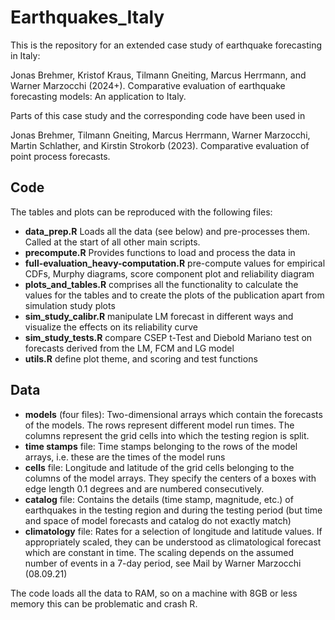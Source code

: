 # Earthquakes_Italy

This is the repository for an extended case study of earthquake forecasting in
Italy:

Jonas Brehmer, Kristof Kraus, Tilmann Gneiting, Marcus Herrmann, and
Warner Marzocchi (2024+). Comparative evaluation of earthquake forecasting 
models: An application to Italy.

Parts of this case study and the corresponding code have been used in

Jonas Brehmer, Tilmann Gneiting, Marcus Herrmann, Warner Marzocchi, Martin
Schlather, and Kirstin Strokorb (2023). Comparative evaluation of point
process forecasts.

## Code

The tables and plots can be reproduced with the following files:

- **data_prep.R** Loads all the data (see below) and pre-processes them. Called at
the start of all other main scripts.
- **precompute.R** Provides functions to load and process the data in
- **full-evaluation_heavy-computation.R** pre-compute values for empirical CDFs, Murphy 
diagrams, score component plot and reliability diagram
- **plots_and_tables.R** comprises all the functionality to calculate the values for the
tables and to create the plots of the publication apart from simulation study plots
- **sim_study_calibr.R** manipulate LM forecast in different ways and visualize the effects
on its reliability curve
- **sim_study_tests.R** compare CSEP t-Test and Diebold Mariano test on forecasts derived from the LM, FCM and LG model
- **utils.R** define plot theme, and scoring and test functions


## Data

- **models** (four files): Two-dimensional arrays which contain the forecasts of
the models. The rows represent different model run times. The columns represent
the grid cells into which the testing region is split.
- **time stamps** file: Time stamps belonging to the rows of the model arrays, i.e.
these are the times of the model runs
- **cells** file: Longitude and latitude of the grid cells belonging to the columns
of the model arrays. They specify the centers of a boxes with edge length 0.1
degrees and are numbered consecutively.
- **catalog** file: Contains the details (time stamp, magnitude, etc.) of
earthquakes in the testing region and during the testing period (but time and
space of model forecasts and catalog do not exactly match)
- **climatology** file: Rates for a selection of longitude and latitude values. If 
appropriately scaled, they can be understood as climatological forecast which
are constant in time. The scaling depends on the assumed number of events in a
7-day period, see Mail by Warner Marzocchi (08.09.21)

The code loads all the data to RAM, so on a machine with 8GB or less memory
this can be problematic and crash R.
